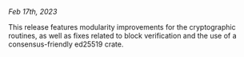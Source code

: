 *Feb 17th, 2023*

This release features modularity improvements for the cryptographic routines, as well as fixes related to block verification and the use of a consensus-friendly ed25519 crate.
